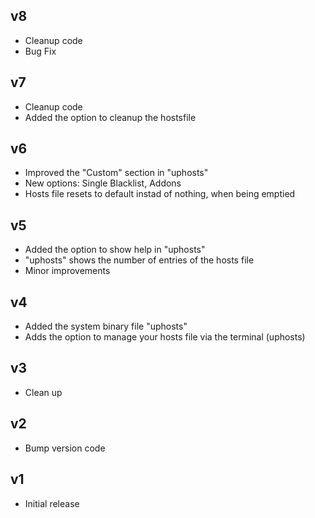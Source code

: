## v8
- Cleanup code
- Bug Fix

## v7
- Cleanup code
- Added the option to cleanup the hostsfile

## v6
- Improved the "Custom" section in "uphosts"
- New options: Single Blacklist, Addons
- Hosts file resets to default instad of nothing, when being emptied

## v5
- Added the option to show help in "uphosts"
- "uphosts" shows the number of entries of the hosts file
- Minor improvements

## v4
- Added the system binary file "uphosts"
- Adds the option to manage your hosts file via the terminal (uphosts)

## v3
- Clean up

## v2
- Bump version code

## v1 
- Initial release
